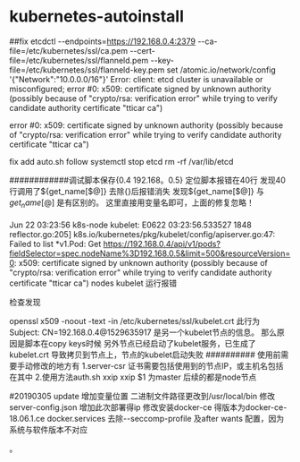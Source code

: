 # kubernetes-autoinstall
##fix 
etcdctl --endpoints=https://192.168.0.4:2379 --ca-file=/etc/kubernetes/ssl/ca.pem --cert-file=/etc/kubernetes/ssl/flanneld.pem --key-file=/etc/kubernetes/ssl/flanneld-key.pem set /atomic.io/network/config '{"Network":"10.0.0.0/16"}'
Error:  client: etcd cluster is unavailable or misconfigured; error #0: x509: certificate signed by unknown authority (possibly because of "crypto/rsa: verification error" while trying to verify candidate authority certificate "tticar ca")

error #0: x509: certificate signed by unknown authority (possibly because of "crypto/rsa: verification error" while trying to verify candidate authority certificate "tticar ca")

fix add auto.sh follow 
systemctl stop etcd
rm -rf /var/lib/etcd


############调试脚本保存{0.4 192.168。0.5}
定位脚本报错在40行
发现40行调用了${get_name[$@]}
去除{}后报错消失
发现${get_name[$@]}
与$get_name[$@]
是有区别的。
这里直接用变量名即可，上面的修复忽略！
####
Jun 22 03:23:56 k8s-node kubelet: E0622 03:23:56.533527    1848 reflector.go:205] k8s.io/kubernetes/pkg/kubelet/config/apiserver.go:47: Failed to list *v1.Pod: Get https://192.168.0.4/api/v1/pods?fieldSelector=spec.nodeName%3D192.168.0.5&limit=500&resourceVersion=0: x509: certificate signed by unknown authority (possibly because of "crypto/rsa: verification error" while trying to verify candidate authority certificate "tticar ca")
nodes kubelet 运行报错

检查发现

openssl x509  -noout -text -in /etc/kubernetes/ssl/kubelet.crt
此行为
 Subject: CN=192.168.0.4@1529635917
是另一个kubelet节点的信息。
那么原因是脚本在copy keys时候 另外节点已经启动了kubelet服务，已生成了kubelet.crt 导致拷贝到节点上，节点的kubelet启动失败
##########
使用前需要手动修改的地方有
1.server-csr 证书需要包括使用到的节点IP，或主机名包括在其中
2.使用方法auth.sh xxip xxip 
$1 为master 后续的都是node节点

#20190305
update
增加变量位置
二进制文件路径更改到/usr/local/bin
修改server-config.json 增加此次部署得ip
修改安装docker-ce 得版本为docker-ce-18.06.1.ce
docker.services 去除--seccomp-profile 及after wants 配置，因为系统与软件版本不对应

。

